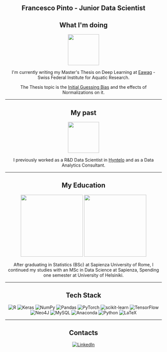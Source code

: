 

<div align="center">
  
## Francesco Pinto - Junior Data Scientist

## What I'm doing


<p align="center">
  <img width="100" height="100" src="https://github.com/fr3nz99/fr3nz99/assets/91369910/922830e0-690c-4d6f-9446-d8b33e1e6912"
</p>
  
I'm currently writing my Master's Thesis on Deep Learning at [Eawag](https://www.eawag.ch/en/) - Swiss Federal Institute for Aquatic Research.

The Thesis topic is the [Initial Guessing Bias](https://arxiv.org/abs/2306.00809) and the effects of Normalizations on it.


<hr style="border:1px black">

## My past


<p align="center">
  <img width="100" height="100" src="https://github.com/fr3nz99/fr3nz99/assets/91369910/ac8e49fe-8d66-4ff2-99f0-36d4627d4289"
</p>


I previously worked as a R&D Data Scientist in [Hyntelo](https://hyntelo.com) and as a Data Analytics Consultant.
<hr style="border:1px black">


## My Education

<img src="https://github.com/fr3nz99/fr3nz99/assets/91369910/8ec1fa86-c286-4948-a6c6-439bf5ecee52" width="200" />
<img src="https://upload.wikimedia.org/wikipedia/commons/b/b6/Logo_University_of_Helsinki_fi.svg" width="200" />

After graduating in Statistics (BSc) at Sapienza University of Rome, I continued my studies with an MSc in Data Science at Sapienza, Spending one semester at University of Helsiniki.

<hr style="border:1px black">

## Tech Stack

![R](https://img.shields.io/badge/r-%23276DC3.svg?style=for-the-badge&logo=r&logoColor=white) ![Keras](https://img.shields.io/badge/Keras-%23D00000.svg?style=for-the-badge&logo=Keras&logoColor=white) ![NumPy](https://img.shields.io/badge/numpy-%23013243.svg?style=for-the-badge&logo=numpy&logoColor=white) ![Pandas](https://img.shields.io/badge/pandas-%23150458.svg?style=for-the-badge&logo=pandas&logoColor=white)  ![PyTorch](https://img.shields.io/badge/PyTorch-%23EE4C2C.svg?style=for-the-badge&logo=PyTorch&logoColor=white) ![scikit-learn](https://img.shields.io/badge/scikit--learn-%23F7931E.svg?style=for-the-badge&logo=scikit-learn&logoColor=white) ![TensorFlow](https://img.shields.io/badge/TensorFlow-%23FF6F00.svg?style=for-the-badge&logo=TensorFlow&logoColor=white) 	![Neo4J](https://img.shields.io/badge/Neo4j-008CC1?style=for-the-badge&logo=neo4j&logoColor=white) ![MySQL](https://img.shields.io/badge/mysql-%2300f.svg?style=for-the-badge&logo=mysql&logoColor=white) ![Anaconda](https://img.shields.io/badge/Anaconda-%2344A833.svg?style=for-the-badge&logo=anaconda&logoColor=white) ![Python](https://img.shields.io/badge/python-3670A0?style=for-the-badge&logo=python&logoColor=ffdd54) ![LaTeX](https://img.shields.io/badge/latex-%23008080.svg?style=for-the-badge&logo=latex&logoColor=white)

<hr style="border:1px black">

## Contacts
[![LinkedIn](https://img.shields.io/badge/LinkedIn-0077B5?style=for-the-badge&logo=linkedin&logoColor=white)](https://www.linkedin.com/in/francesco-pinto-64a1281a2/) 

<div>
<!--
**fr3nz99/fr3nz99** is a ✨ _special_ ✨ repository because its `README.md` (this file) appears on your GitHub profile.

Here are some ideas to get you started:

- 🔭 I’m currently working on ...
- 🌱 I’m currently learning ...
- 👯 I’m looking to collaborate on ...
- 🤔 I’m looking for help with ...
- 💬 Ask me about ...
- 📫 How to reach me: ...
- 😄 Pronouns: ...
- ⚡ Fun fact: ...
-->
